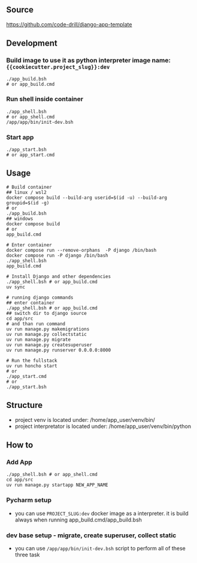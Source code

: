 ## Source

https://github.com/code-drill/django-app-template

## Development

### Build image to use it as python interpreter image name: `{{cookiecutter.project_slug}}:dev`

```shell
./app_build.bsh
# or app_build.cmd
```

### Run shell inside container

```shell
./app_shell.bsh
# or app_shell.cmd
/app/app/bin/init-dev.bsh
```

### Start app

```shell
./app_start.bsh
# or app_start.cmd
```

## Usage

```shell
# Build container
## linux / wsl2
docker compose build --build-arg userid=$(id -u) --build-arg groupid=$(id -g)
# or
./app_build.bsh
## windows
docker compose build
# or
app_build.cmd

# Enter container
docker compose run --remove-orphans  -P django /bin/bash
docker compose run -P django /bin/bash
./app_shell.bsh
app_build.cmd

# Install Django and other dependencies
./app_shell.bsh # or app_build.cmd
uv sync

# running django commands
## enter container
./app_shell.bsh # or app_build.cmd
## switch dir to django source
cd app/src
# and than run command
uv run manage.py makemigrations
uv run manage.py collectstatic
uv run manage.py migrate
uv run manage.py createsuperuser
uv run manage.py runserver 0.0.0.0:8000

# Run the fullstack
uv run honcho start
# or
./app_start.cmd
# or
./app_start.bsh
```

## Structure

- project venv is located under: /home/app_user/venv/bin/
- project interpretator is located under: /home/app_user/venv/bin/python

## How to

### Add App

```shell
./app_shell.bsh # or app_shell.cmd
cd app/src
uv run manage.py startapp NEW_APP_NAME
```

### Pycharm setup

- you can use `PROJECT_SLUG:dev` docker image as a interpreter. it is build always when running
  app_build.cmd/app_build.bsh

### dev base setup - migrate, create superuser, collect static

- you can use `/app/app/bin/init-dev.bsh` script to perform all of these three task

